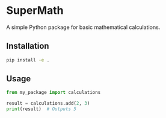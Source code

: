 # SuperMath

A simple Python package for basic mathematical calculations.

## Installation

```bash
pip install -e .
```

## Usage

```python
from my_package import calculations

result = calculations.add(2, 3)
print(result)  # Outputs 5
```
